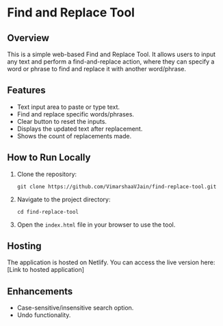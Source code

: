 # Find and Replace Tool

## Overview
This is a simple web-based Find and Replace Tool. It allows users to input any text and perform a find-and-replace action, where they can specify a word or phrase to find and replace it with another word/phrase.

## Features
- Text input area to paste or type text.
- Find and replace specific words/phrases.
- Clear button to reset the inputs.
- Displays the updated text after replacement.
- Shows the count of replacements made.

## How to Run Locally
1. Clone the repository:
    ```
    git clone https://github.com/VimarshaaVJain/find-replace-tool.git
    ```
2. Navigate to the project directory:
    ```
    cd find-replace-tool
    ```
3. Open the `index.html` file in your browser to use the tool.

## Hosting
The application is hosted on Netlify. You can access the live version here:
[Link to hosted application]

## Enhancements
- Case-sensitive/insensitive search option.
- Undo functionality.
